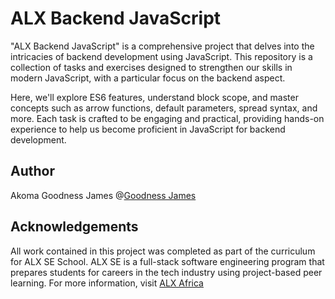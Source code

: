 # ALX Backend JavaScript
"ALX Backend JavaScript" is a comprehensive project that delves into the intricacies of backend development using JavaScript. This repository is a collection of tasks and exercises designed to strengthen our skills in modern JavaScript, with a particular focus on the backend aspect. 

Here, we'll explore ES6 features, understand block scope, and master concepts such as arrow functions, default parameters, spread syntax, and more. Each task is crafted to be engaging and practical, providing hands-on experience to help us become proficient in JavaScript for backend development. 

## Author
Akoma Goodness James @[Goodness James](https://github.com/GoodnessJames)

## Acknowledgements
All work contained in this project was completed as part of the curriculum for ALX SE School. ALX SE is a full-stack software
engineering program that prepares students for careers in the tech industry using project-based peer learning. For more information, visit [ALX Africa](https://www.alxafrica.com)
